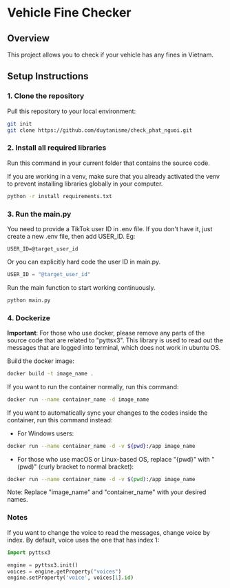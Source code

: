 # Vehicle Fine Checker

## Overview

This project allows you to check if your vehicle has any fines in Vietnam.

## Setup Instructions

### 1. Clone the repository

Pull this repository to your local environment:

```bash
git init
git clone https://github.com/duytanisme/check_phat_nguoi.git
```

### 2. Install all required libraries

Run this command in your current folder that contains the source code.

If you are working in a venv, make sure that you already activated the venv to prevent installing libraries globally in
your computer.

```bash
python -r install requirements.txt
```

### 3. Run the main.py

You need to provide a TikTok user ID in .env file. If you don't have it, just create a new .env file, then add USER_ID.
Eg:

```text
USER_ID=@target_user_id
```

Or you can explicitly hard code the user ID in main.py.

```python
USER_ID = "@target_user_id"
```

Run the main function to start working continuously.

```bash
python main.py
```

### 4. Dockerize

**Important**: For those who use docker, please remove any parts of the source code that are related to "pyttsx3". This
library is used to read out the messages that are logged into terminal, which does not work in ubuntu OS.

Build the docker image:

```bash
docker build -t image_name .
```

If you want to run the container normally, run this command:

```bash
docker run --name container_name -d image_name
```

If you want to automatically sync your changes to the codes inside the container, run this command instead:

- For Windows users:

```bash
docker run --name container_name -d -v ${pwd}:/app image_name
```

- For those who use macOS or Linux-based OS, replace "{pwd}" with "(pwd)" (curly bracket to normal bracket):

```bash
docker run --name container_name -d -v $(pwd):/app image_name
```

Note: Replace "image_name" and "container_name" with your desired names.

### Notes

If you want to change the voice to read the messages, change voice by index. By default, voice uses the one that has
index 1:

```python
import pyttsx3

engine = pyttsx3.init()
voices = engine.getProperty("voices")
engine.setProperty('voice', voices[1].id)
```
